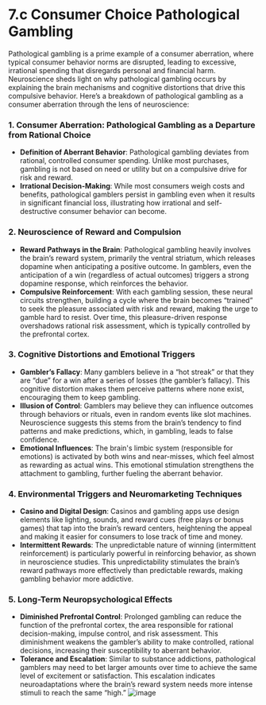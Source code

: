 # 7.c Consumer Choice Pathological Gambling

Pathological gambling is a prime example of a consumer aberration, where typical consumer behavior norms are disrupted, leading to excessive, irrational spending that disregards personal and financial harm. Neuroscience sheds light on why pathological gambling occurs by explaining the brain mechanisms and cognitive distortions that drive this compulsive behavior. Here’s a breakdown of pathological gambling as a consumer aberration through the lens of neuroscience:

### 1. **Consumer Aberration: Pathological Gambling as a Departure from Rational Choice**
   - **Definition of Aberrant Behavior**: Pathological gambling deviates from rational, controlled consumer spending. Unlike most purchases, gambling is not based on need or utility but on a compulsive drive for risk and reward. 
   - **Irrational Decision-Making**: While most consumers weigh costs and benefits, pathological gamblers persist in gambling even when it results in significant financial loss, illustrating how irrational and self-destructive consumer behavior can become.

### 2. **Neuroscience of Reward and Compulsion**
   - **Reward Pathways in the Brain**: Pathological gambling heavily involves the brain’s reward system, primarily the ventral striatum, which releases dopamine when anticipating a positive outcome. In gamblers, even the anticipation of a win (regardless of actual outcomes) triggers a strong dopamine response, which reinforces the behavior.
   - **Compulsive Reinforcement**: With each gambling session, these neural circuits strengthen, building a cycle where the brain becomes “trained” to seek the pleasure associated with risk and reward, making the urge to gamble hard to resist. Over time, this pleasure-driven response overshadows rational risk assessment, which is typically controlled by the prefrontal cortex.

### 3. **Cognitive Distortions and Emotional Triggers**
   - **Gambler’s Fallacy**: Many gamblers believe in a “hot streak” or that they are “due” for a win after a series of losses (the gambler’s fallacy). This cognitive distortion makes them perceive patterns where none exist, encouraging them to keep gambling.
   - **Illusion of Control**: Gamblers may believe they can influence outcomes through behaviors or rituals, even in random events like slot machines. Neuroscience suggests this stems from the brain’s tendency to find patterns and make predictions, which, in gambling, leads to false confidence.
   - **Emotional Influences**: The brain's limbic system (responsible for emotions) is activated by both wins and near-misses, which feel almost as rewarding as actual wins. This emotional stimulation strengthens the attachment to gambling, further fueling the aberrant behavior.

### 4. **Environmental Triggers and Neuromarketing Techniques**
   - **Casino and Digital Design**: Casinos and gambling apps use design elements like lighting, sounds, and reward cues (free plays or bonus games) that tap into the brain’s reward centers, heightening the appeal and making it easier for consumers to lose track of time and money.
   - **Intermittent Rewards**: The unpredictable nature of winning (intermittent reinforcement) is particularly powerful in reinforcing behavior, as shown in neuroscience studies. This unpredictability stimulates the brain’s reward pathways more effectively than predictable rewards, making gambling behavior more addictive.

### 5. **Long-Term Neuropsychological Effects**
   - **Diminished Prefrontal Control**: Prolonged gambling can reduce the function of the prefrontal cortex, the area responsible for rational decision-making, impulse control, and risk assessment. This diminishment weakens the gambler’s ability to make controlled, rational decisions, increasing their susceptibility to aberrant behavior.
   - **Tolerance and Escalation**: Similar to substance addictions, pathological gamblers may need to bet larger amounts over time to achieve the same level of excitement or satisfaction. This escalation indicates neuroadaptations where the brain’s reward system needs more intense stimuli to reach the same “high.”
![image](https://github.com/user-attachments/assets/b9844035-c257-464f-b3ee-e9fd6ed85e77)

